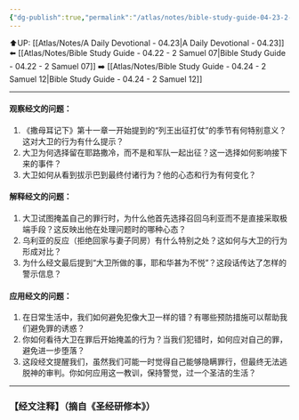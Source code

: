 ```yaml
---
{"dg-publish":true,"permalink":"/atlas/notes/bible-study-guide-04-23-2-samuel-11/","noteIcon":""}
---
```


⬆️UP: [[Atlas/Notes/A Daily Devotional - 04.23\|A Daily Devotional - 04.23]]
⬅️ [[Atlas/Notes/Bible Study Guide - 04.22 - 2 Samuel 07\|Bible Study Guide - 04.22 - 2 Samuel 07]]
➡️ [[Atlas/Notes/Bible Study Guide - 04.24 - 2 Samuel 12\|Bible Study Guide - 04.24 - 2 Samuel 12]] 

---

#### 观察经文的问题：

1. 《撒母耳记下》第十一章一开始提到的“列王出征打仗”的季节有何特别意义？这对大卫的行为有什么提示？
2. 大卫为何选择留在耶路撒冷，而不是和军队一起出征？这一选择如何影响接下来的事件？
3. 大卫如何从看到拔示巴到最终付诸行为？他的心态和行为有何变化？

#### 解释经文的问题：

1. 大卫试图掩盖自己的罪行时，为什么他首先选择召回乌利亚而不是直接采取极端手段？这反映出他在处理问题时的哪种心态？
2. 乌利亚的反应（拒绝回家与妻子同房）有什么特别之处？这如何与大卫的行为形成对比？
3. 为什么经文最后提到“大卫所做的事，耶和华甚为不悦”？这段话传达了怎样的警示信息？

#### 应用经文的问题：

1. 在日常生活中，我们如何避免犯像大卫一样的错？有哪些预防措施可以帮助我们避免罪的诱惑？
2. 你如何看待大卫在罪后开始掩盖的行为？当我们犯错时，如何应对自己的罪，避免进一步堕落？
3. 这段经文提醒我们，虽然我们可能一时觉得自己能够隐瞒罪行，但最终无法逃脱神的审判。你如何应用这一教训，保持警觉，过一个圣洁的生活？

---
### 【经文注释】（摘自《圣经研修本》）
